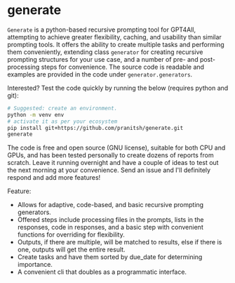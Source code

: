 # generate
`Generate` is a python-based recursive prompting tool for GPT4All, attempting to achieve greater flexibility, caching, and usability than similar prompting tools. It offers the ability to create multiple tasks and performing them conveniently, extending class `generator` for creating recursive prompting structures for your use case, and a number of pre- and post-processing steps for convenience. The source code is readable and examples are provided in the code under `generator.generators`.

Interested? Test the code quickly by running the below (requires python and git):
```sh
# Suggested: create an environment.
python -m venv env
# activate it as per your ecosystem
pip install git+https://github.com/pranitsh/generate.git
generate
```

The code is free and open source (GNU license), suitable for both CPU and GPUs, and has been tested personally to create dozens of reports from scratch. Leave it running overnight and have a couple of ideas to test out the next morning at your convenience. Send an issue and I'll definitely respond and add more features!


Feature:
+ Allows for adaptive, code-based, and basic recursive prompting generators.
+ Offered steps include processing files in the prompts, lists in the responses, code in responses, and a basic step with convenient functions for overriding for flexibility.
+ Outputs, if there are multiple, will be matched to results, else if there is one, outputs will get the entire result.
+ Create tasks and have them sorted by due_date for determining importance.
+ A convenient cli that doubles as a programmatic interface.

